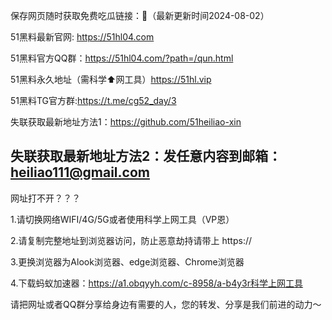 保存网页随时获取免费吃瓜链接：👋（最新更新时间2024-08-02）

51黑料最新官网: https://51hl04.com

51黑料官方QQ群：https://51hl04.com/?path=/qun.html

51黑料永久地址（需科学⬆️网工具）https://51hl.vip

51黑料TG官方群:https://t.me/cg52_day/3

失联获取最新地址方法1：https://github.com/51heiliao-xin

失联获取最新地址方法2：发任意内容到邮箱：heiliao111@gmail.com
-----------------------------------------------------------------------------------------------------------------------------
网址打不开？？？

1.请切换网络WIFI/4G/5G或者使用科学上网工具（VP恩）

2.请复制完整地址到浏览器访问，防止恶意劫持请带上 https://

3.更换浏览器为Alook浏览器、edge浏览器、Chrome浏览器

4.下载蚂蚁加速器：https://a1.obqyyh.com/c-8958/a-b4y3r科学上网工具

请把网址或者QQ群分享给身边有需要的人，您的转发、分享是我们前进的动力～
